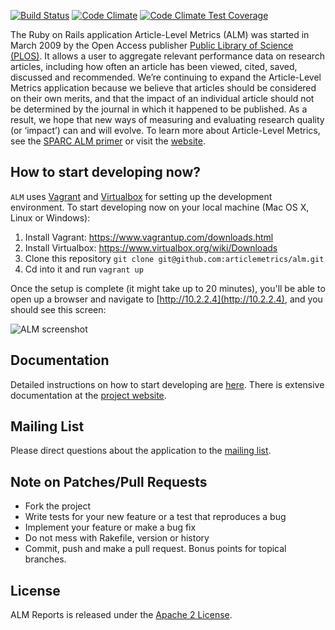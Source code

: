 [![Build Status](https://travis-ci.org/articlemetrics/alm.png?branch=master)](https://travis-ci.org/articlemetrics/alm)
[![Code Climate](https://codeclimate.com/github/articlemetrics/alm.png)](https://codeclimate.com/github/articlemetrics/alm)
[![Code Climate Test Coverage](https://codeclimate.com/github/articlemetrics/alm/coverage.png)](https://codeclimate.com/github/articlemetrics/alm)

The Ruby on Rails application Article-Level Metrics (ALM) was started in March 2009 by the Open Access publisher [Public Library of Science (PLOS)](http://www.plos.org/). It allows a user to aggregate relevant performance data on research articles, including how often an article has been viewed, cited, saved, discussed and recommended. We’re continuing to expand the Article-Level Metrics application because we believe that articles should be considered on their own merits, and that the impact of an individual article should not be determined by the journal in which it happened to be published. As a result, we hope that new ways of measuring and evaluating research quality (or ‘impact’) can and will evolve. To learn more about Article-Level Metrics, see the [SPARC ALM primer](http://www.sparc.arl.org/resource/sparc-article-level-metrics-primer) or visit the [website](http://articlemetrics.github.io).

## How to start developing now?

`ALM` uses [Vagrant](https://www.vagrantup.com/) and [Virtualbox](https://www.virtualbox.org/) for setting up the development environment. To start developing now on your local machine (Mac OS X, Linux or Windows):

1. Install Vagrant: https://www.vagrantup.com/downloads.html
1. Install Virtualbox: https://www.virtualbox.org/wiki/Downloads
2. Clone this repository `git clone git@github.com:articlemetrics/alm.git`
3. Cd into it and run `vagrant up`

Once the setup is complete (it might take up to 20 minutes), you'll be able to open up a browser and navigate to [http://10.2.2.4](http://10.2.2.4), and you should see this screen:

![ALM screenshot](https://github.com/articlemetrics/alm-report/blob/master/app/assets/images/start.png)

## Documentation
Detailed instructions on how to start developing are [here](https://github.com/articlemetrics/alm-report/blob/master/docs/installation.md). There is extensive documentation at the [project website](http://articlemetrics.github.io).

## Mailing List
Please direct questions about the application to the [mailing list].

[mailing list]: https://groups.google.com/group/plos-api-developers

## Note on Patches/Pull Requests

* Fork the project
* Write tests for your new feature or a test that reproduces a bug
* Implement your feature or make a bug fix
* Do not mess with Rakefile, version or history
* Commit, push and make a pull request. Bonus points for topical branches.

## License
ALM Reports is released under the [Apache 2 License](https://github.com/articlemetrics/alm/blob/master/LICENSE.md).

